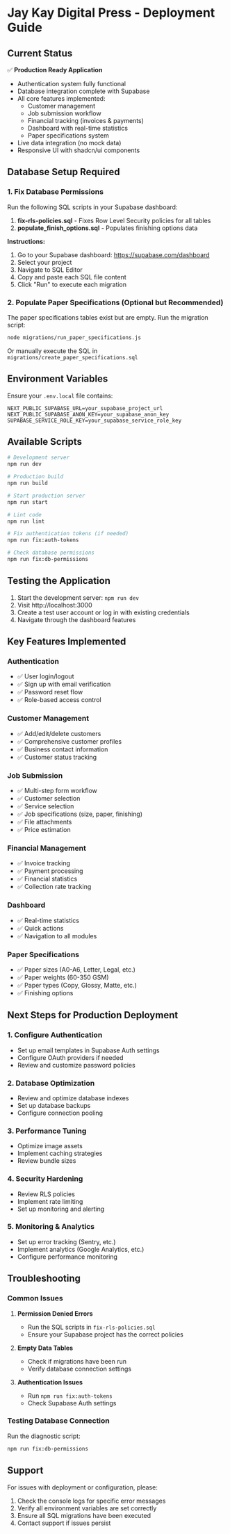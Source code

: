 # Jay Kay Digital Press - Deployment Guide

## Current Status

✅ **Production Ready Application**

- Authentication system fully functional
- Database integration complete with Supabase
- All core features implemented:
  - Customer management
  - Job submission workflow
  - Financial tracking (invoices & payments)
  - Dashboard with real-time statistics
  - Paper specifications system
- Live data integration (no mock data)
- Responsive UI with shadcn/ui components

## Database Setup Required

### 1. Fix Database Permissions

Run the following SQL scripts in your Supabase dashboard:

1. **fix-rls-policies.sql** - Fixes Row Level Security policies for all tables
2. **populate_finish_options.sql** - Populates finishing options data

**Instructions:**

1. Go to your Supabase dashboard: https://supabase.com/dashboard
2. Select your project
3. Navigate to SQL Editor
4. Copy and paste each SQL file content
5. Click "Run" to execute each migration

### 2. Populate Paper Specifications (Optional but Recommended)

The paper specifications tables exist but are empty. Run the migration script:

```bash
node migrations/run_paper_specifications.js
```

Or manually execute the SQL in `migrations/create_paper_specifications.sql`

## Environment Variables

Ensure your `.env.local` file contains:

```env
NEXT_PUBLIC_SUPABASE_URL=your_supabase_project_url
NEXT_PUBLIC_SUPABASE_ANON_KEY=your_supabase_anon_key
SUPABASE_SERVICE_ROLE_KEY=your_supabase_service_role_key
```

## Available Scripts

```bash
# Development server
npm run dev

# Production build
npm run build

# Start production server
npm run start

# Lint code
npm run lint

# Fix authentication tokens (if needed)
npm run fix:auth-tokens

# Check database permissions
npm run fix:db-permissions
```

## Testing the Application

1. Start the development server: `npm run dev`
2. Visit http://localhost:3000
3. Create a test user account or log in with existing credentials
4. Navigate through the dashboard features

## Key Features Implemented

### Authentication

- ✅ User login/logout
- ✅ Sign up with email verification
- ✅ Password reset flow
- ✅ Role-based access control

### Customer Management

- ✅ Add/edit/delete customers
- ✅ Comprehensive customer profiles
- ✅ Business contact information
- ✅ Customer status tracking

### Job Submission

- ✅ Multi-step form workflow
- ✅ Customer selection
- ✅ Service selection
- ✅ Job specifications (size, paper, finishing)
- ✅ File attachments
- ✅ Price estimation

### Financial Management

- ✅ Invoice tracking
- ✅ Payment processing
- ✅ Financial statistics
- ✅ Collection rate tracking

### Dashboard

- ✅ Real-time statistics
- ✅ Quick actions
- ✅ Navigation to all modules

### Paper Specifications

- ✅ Paper sizes (A0-A6, Letter, Legal, etc.)
- ✅ Paper weights (60-350 GSM)
- ✅ Paper types (Copy, Glossy, Matte, etc.)
- ✅ Finishing options

## Next Steps for Production Deployment

### 1. Configure Authentication

- Set up email templates in Supabase Auth settings
- Configure OAuth providers if needed
- Review and customize password policies

### 2. Database Optimization

- Review and optimize database indexes
- Set up database backups
- Configure connection pooling

### 3. Performance Tuning

- Optimize image assets
- Implement caching strategies
- Review bundle sizes

### 4. Security Hardening

- Review RLS policies
- Implement rate limiting
- Set up monitoring and alerting

### 5. Monitoring & Analytics

- Set up error tracking (Sentry, etc.)
- Implement analytics (Google Analytics, etc.)
- Configure performance monitoring

## Troubleshooting

### Common Issues

1. **Permission Denied Errors**
   - Run the SQL scripts in `fix-rls-policies.sql`
   - Ensure your Supabase project has the correct policies

2. **Empty Data Tables**
   - Check if migrations have been run
   - Verify database connection settings

3. **Authentication Issues**
   - Run `npm run fix:auth-tokens`
   - Check Supabase Auth settings

### Testing Database Connection

Run the diagnostic script:

```bash
npm run fix:db-permissions
```

## Support

For issues with deployment or configuration, please:

1. Check the console logs for specific error messages
2. Verify all environment variables are set correctly
3. Ensure all SQL migrations have been executed
4. Contact support if issues persist
